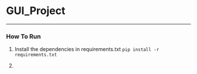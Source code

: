 # GUI_Project
---

### How To Run

1)  Install the dependencies in requirements.txt
    `pip install -r requirements.txt` <br />

2)  
